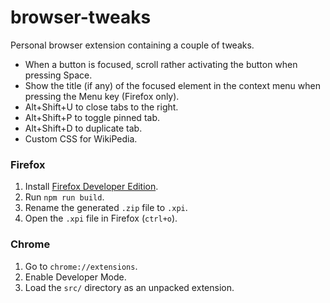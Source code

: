 # browser-tweaks

Personal browser extension containing a couple of tweaks.

- When a button is focused, scroll rather activating the button when pressing
  Space.
- Show the title (if any) of the focused element in the context menu when
  pressing the Menu key (Firefox only).
- Alt+Shift+U to close tabs to the right.
- Alt+Shift+P to toggle pinned tab.
- Alt+Shift+D to duplicate tab.
- Custom CSS for WikiPedia.

### Firefox

1. Install [Firefox Developer Edition].
2. Run `npm run build`.
3. Rename the generated `.zip` file to `.xpi`.
4. Open the `.xpi` file in Firefox (`ctrl+o`).

### Chrome

1. Go to `chrome://extensions`.
2. Enable Developer Mode.
3. Load the `src/` directory as an unpacked extension.

[firefox developer edition]: https://www.mozilla.org/firefox/developer/
